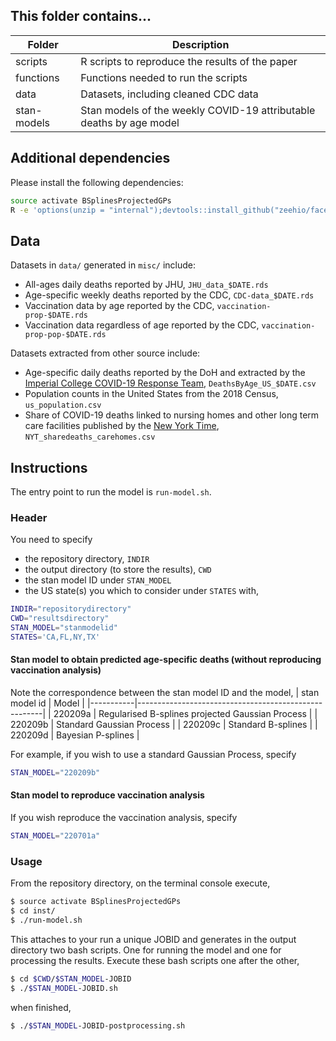 ## This folder contains...
| Folder    | Description |
|-----------|------------------------------------------------------|
| scripts   | R scripts to reproduce the results of the paper |
| functions | Functions needed to run the scripts |
| data      | Datasets, including cleaned CDC data |
| stan-models | Stan models of the weekly COVID-19 attributable deaths by age model |


## Additional dependencies
Please install the following dependencies:
```bash
source activate BSplinesProjectedGPs
R -e 'options(unzip = "internal");devtools::install_github("zeehio/facetscales");install.packages("usmap")'
```

## Data
Datasets in ```data/``` generated in ```misc/``` include:
* All-ages daily deaths reported by JHU, ```JHU_data_$DATE.rds```
* Age-specific weekly deaths reported by the CDC, ```CDC-data_$DATE.rds```
* Vaccination data by age reported by the CDC, ```vaccination-prop-$DATE.rds```
* Vaccination data regardless of age reported by the CDC, ```vaccination-prop-pop-$DATE.rds```

Datasets extracted from other source include:
* Age-specific daily deaths reported by the DoH and extracted by the [Imperial College COVID-19 Response Team](https://github.com/ImperialCollegeLondon/US-covid19-agespecific-mortality-data), ```DeathsByAge_US_$DATE.csv```
* Population counts in the United States from the 2018 Census, ```us_population.csv```
* Share of COVID-19 deaths linked to nursing homes and other long term care facilities published by the [New York Time](https://www.nytimes.com/interactive/2020/us/coronavirus-nursing-homes.html), ```NYT_sharedeaths_carehomes.csv```

## Instructions 
The entry point to run the model is ```run-model.sh```.

### Header
You need to specify 
* the repository directory, ```INDIR```
* the output directory (to store the results), ```CWD```  
* the stan model ID under ```STAN_MODEL```
* the US state(s) you which to consider under ```STATES```
with,
```bash
INDIR="repositorydirectory"
CWD="resultsdirectory"
STAN_MODEL="stanmodelid"
STATES='CA,FL,NY,TX'
```

#### Stan model to obtain predicted age-specific deaths (without reproducing vaccination analysis)
Note the correspondence between the stan model ID and the model, 
| stan model id    | Model |
|-----------|------------------------------------------------------|
| 220209a | Regularised B-splines projected Gaussian Process  |
| 220209b   | Standard Gaussian Process |
| 220209c     | Standard B-splines |
| 220209d     | Bayesian P-splines |

For example, if you wish to use a standard Gaussian Process, specify
```bash
STAN_MODEL="220209b"
```

#### Stan model to reproduce vaccination analysis
If you wish reproduce the vaccination analysis, specify
```bash
STAN_MODEL="220701a"
```


### Usage
From the repository directory, on the terminal console execute, 
```bash
$ source activate BSplinesProjectedGPs
$ cd inst/
$ ./run-model.sh
```
This attaches to your run a unique JOBID and generates in the output directory two bash scripts. One for running the model and one for processing the results. Execute these bash scripts one after the other,
```bash
$ cd $CWD/$STAN_MODEL-JOBID
$ ./$STAN_MODEL-JOBID.sh 
```
when finished, 
```bash
$ ./$STAN_MODEL-JOBID-postprocessing.sh 
```

